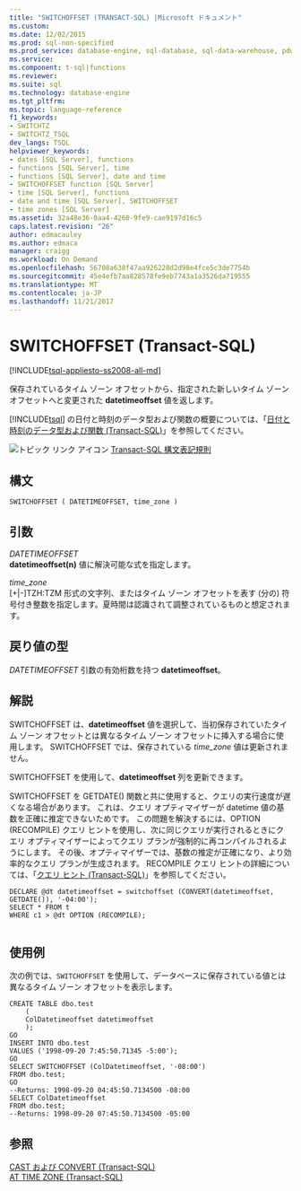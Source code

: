 ```yaml
---
title: "SWITCHOFFSET (TRANSACT-SQL) |Microsoft ドキュメント"
ms.custom: 
ms.date: 12/02/2015
ms.prod: sql-non-specified
ms.prod_service: database-engine, sql-database, sql-data-warehouse, pdw
ms.service: 
ms.component: t-sql|functions
ms.reviewer: 
ms.suite: sql
ms.technology: database-engine
ms.tgt_pltfrm: 
ms.topic: language-reference
f1_keywords:
- SWITCHTZ
- SWITCHTZ_TSQL
dev_langs: TSQL
helpviewer_keywords:
- dates [SQL Server], functions
- functions [SQL Server], time
- functions [SQL Server], date and time
- SWITCHOFFSET function [SQL Server]
- time [SQL Server], functions
- date and time [SQL Server], SWITCHOFFSET
- time zones [SQL Server]
ms.assetid: 32a48e36-0aa4-4260-9fe9-cae9197d16c5
caps.latest.revision: "26"
author: edmacauley
ms.author: edmaca
manager: craigg
ms.workload: On Demand
ms.openlocfilehash: 56708a638f47aa926228d2d98e4fce5c3de7754b
ms.sourcegitcommit: 45e4efb7aa828578fe9eb7743a1a3526da719555
ms.translationtype: MT
ms.contentlocale: ja-JP
ms.lasthandoff: 11/21/2017
---
```

# <a name="switchoffset-transact-sql"></a>SWITCHOFFSET (Transact-SQL)
[!INCLUDE[tsql-appliesto-ss2008-all-md](../../includes/tsql-appliesto-ss2008-all-md.md)]

  保存されているタイム ゾーン オフセットから、指定された新しいタイム ゾーン オフセットへと変更された **datetimeoffset** 値を返します。  
  
 [!INCLUDE[tsql](../../includes/tsql-md.md)] の日付と時刻のデータ型および関数の概要については、「[日付と時刻のデータ型および関数 &#40;Transact-SQL&#41;](../../t-sql/functions/date-and-time-data-types-and-functions-transact-sql.md)」を参照してください。  
  
 ![トピック リンク アイコン](../../database-engine/configure-windows/media/topic-link.gif "トピック リンク アイコン") [Transact-SQL 構文表記規則](../../t-sql/language-elements/transact-sql-syntax-conventions-transact-sql.md)  
  
## <a name="syntax"></a>構文  
  
```  
SWITCHOFFSET ( DATETIMEOFFSET, time_zone )   
```  
  
## <a name="arguments"></a>引数  
 *DATETIMEOFFSET*  
 **datetimeoffset(n)** 値に解決可能な式を指定します。  
  
 *time_zone*  
 [+|-]TZH:TZM 形式の文字列、またはタイム ゾーン オフセットを表す (分の) 符号付き整数を指定します。夏時間は認識されて調整されているものと想定されます。  
  
## <a name="return-type"></a>戻り値の型  
 *DATETIMEOFFSET* 引数の有効桁数を持つ **datetimeoffset**。  
  
## <a name="remarks"></a>解説  
 SWITCHOFFSET は、**datetimeoffset** 値を選択して、当初保存されていたタイム ゾーン オフセットとは異なるタイム ゾーン オフセットに挿入する場合に使用します。 SWITCHOFFSET では、保存されている *time_zone* 値は更新されません。  
  
 SWITCHOFFSET を使用して、**datetimeoffset** 列を更新できます。  
  
 SWITCHOFFSET を GETDATE() 関数と共に使用すると、クエリの実行速度が遅くなる場合があります。 これは、クエリ オプティマイザーが datetime 値の基数を正確に推定できないためです。 この問題を解決するには、OPTION (RECOMPILE) クエリ ヒントを使用し、次に同じクエリが実行されるときにクエリ オプティマイザーによってクエリ プランが強制的に再コンパイルされるようにします。 その後、オプティマイザーでは、基数の推定が正確になり、より効率的なクエリ プランが生成されます。 RECOMPILE クエリ ヒントの詳細については、「[クエリ ヒント &#40;Transact-SQL&#41;](../../t-sql/queries/hints-transact-sql-query.md)」を参照してください。  
  
```  
DECLARE @dt datetimeoffset = switchoffset (CONVERT(datetimeoffset, GETDATE()), '-04:00');   
SELECT * FROM t    
WHERE c1 > @dt OPTION (RECOMPILE);  
  
```  
  
## <a name="examples"></a>使用例  
 次の例では、`SWITCHOFFSET` を使用して、データベースに保存されている値とは異なるタイム ゾーン オフセットを表示します。  
  
```  
CREATE TABLE dbo.test   
    (  
    ColDatetimeoffset datetimeoffset  
    );  
GO  
INSERT INTO dbo.test   
VALUES ('1998-09-20 7:45:50.71345 -5:00');  
GO  
SELECT SWITCHOFFSET (ColDatetimeoffset, '-08:00')   
FROM dbo.test;  
GO  
--Returns: 1998-09-20 04:45:50.7134500 -08:00  
SELECT ColDatetimeoffset  
FROM dbo.test;  
--Returns: 1998-09-20 07:45:50.7134500 -05:00  
```  
  
## <a name="see-also"></a>参照  
 [CAST および CONVERT &#40;Transact-SQL&#41;](../../t-sql/functions/cast-and-convert-transact-sql.md)   
 [AT TIME ZONE &#40;Transact-SQL&#41;](../../t-sql/queries/at-time-zone-transact-sql.md)  
  
  


